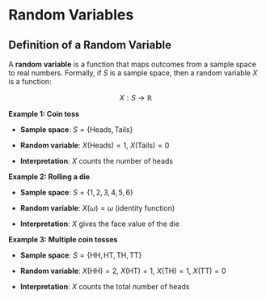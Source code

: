 # Random Variables

## Definition of a Random Variable

A **random variable** is a function that maps outcomes from a sample space to real numbers. Formally, if $S$ is a sample space, then a random variable $X$ is a function:

$$X: S \rightarrow \mathbb{R}$$

**Example 1: Coin toss**

- **Sample space**: $S = \{\text{Heads}, \text{Tails}\}$

- **Random variable**: $X(\text{Heads}) = 1$, $X(\text{Tails}) = 0$

- **Interpretation**: $X$ counts the number of heads

**Example 2: Rolling a die**

- **Sample space**: $S = \{1, 2, 3, 4, 5, 6\}$

- **Random variable**: $X(\omega) = \omega$ (identity function)

- **Interpretation**: $X$ gives the face value of the die

**Example 3: Multiple coin tosses**

- **Sample space**: $S = \{\text{HH}, \text{HT}, \text{TH}, \text{TT}\}$

- **Random variable**: $X(\text{HH}) = 2$, $X(\text{HT}) = 1$, $X(\text{TH}) = 1$, $X(\text{TT}) = 0$

- **Interpretation**: $X$ counts the total number of heads